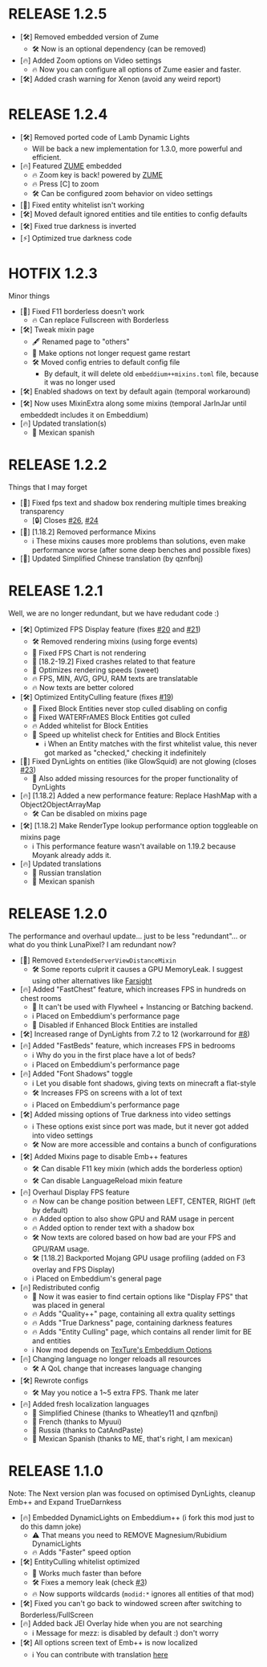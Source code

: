 # RELEASE 1.2.5
- [🛠️] Removed embedded version of Zume
  - 🛠️ Now is an optional dependency (can be removed)
- [🔥] Added Zoom options on Video settings
  - 🔥 Now you can configure all options of Zume easier and faster.
- [🛠️] Added crash warning for Xenon (avoid any weird report)

# RELEASE 1.2.4
- [🛠️] Removed ported code of Lamb Dynamic Lights
  - Will be back a new implementation for 1.3.0, more powerful and efficient.
- [🔥] Featured [ZUME](https://www.curseforge.com/minecraft/mc-mods/zume/files/5082090) embedded
  - 🔥 Zoom key is back! powered by [ZUME](https://www.curseforge.com/minecraft/mc-mods/zume/files/5082090)
  - 🔥 Press [C] to zoom
  - 🛠️ Can be configured zoom behavior on video settings
- [🐛] Fixed entity whitelist isn't working
- [🛠️] Moved default ignored entities and tile entities to config defaults
- [🛠️] Fixed true darkness is inverted
- [⚡] Optimized true darkness code

# HOTFIX 1.2.3
Minor things
- [🐛] Fixed F11 borderless doesn't work
  - 🔥 Can replace Fullscreen with Borderless
- [🛠️] Tweak mixin page
  - 🖋️ Renamed page to "others"
  - 👟 Make options not longer request game restart
  - 🛠️ Moved config entries to default config file
    - By default, it will delete old ``embeddium++mixins.toml`` file, because it was no longer used
- [🛠️] Enabled shadows on text by default again (temporal workaround)
- [🛠️] Now uses MixinExtra along some mixins (temporal JarInJar until embeddedt includes it on Embeddium)
- [🔥] Updated translation(s)
  - 🌮 Mexican spanish

# RELEASE 1.2.2
Things that I may forget

- [🐛] Fixed fps text and shadow box rendering multiple times breaking transparency
  - [🔒] Closes [#26](https://github.com/SrRapero720/EmbeddiumPlus/issues/26), [#24](https://github.com/SrRapero720/EmbeddiumPlus/issues/24)
- [🐛] \[1.18.2\] Removed performance Mixins
  - ℹ️ These mixins causes more problems than solutions, even make performance worse (after some deep benches and possible fixes)
- [🍜] Updated Simplified Chinese translation (by qznfbnj)

# RELEASE 1.2.1
Well, we are no longer redundant, but we have redudant code :)

- [🛠️] Optimized FPS Display feature (fixes [#20](https://github.com/SrRapero720/EmbeddiumPlus/issues/20) and [#21](https://github.com/SrRapero720/EmbeddiumPlus/issues/21))
  - 🛠️ Removed rendering mixins (using forge events)
  - 🐛 Fixed FPS Chart is not rendering
  - 🐛 [18.2-19.2] Fixed crashes related to that feature 
  - 👟 Optimizes rendering speeds (sweet)
  - 🔥 FPS, MIN, AVG, GPU, RAM texts are translatable
  - 🔥 Now texts are better colored
- [🛠️] Optimized EntityCulling feature (fixes [#19](https://github.com/SrRapero720/EmbeddiumPlus/issues/19))
  - 🐛 Fixed Block Entities never stop culled disabling on config
  - 🐛 Fixed WATERFrAMES Block Entities got culled
  - 🔥 Added whitelist for Block Entities
  - 👟 Speed up whitelist check for Entities and Block Entities
    - ℹ️ When an Entity matches with the first whitelist value, this never got marked as "checked," checking it indefinitely
- [🐛] Fixed DynLights on entities (like GlowSquid) are not glowing (closes [#23](https://github.com/SrRapero720/EmbeddiumPlus/issues/23))
  - 🐛 Also added missing resources for the proper functionality of DynLights
- [🔥] \[1.18.2\] Added a new performance feature: Replace HashMap with a Object2ObjectArrayMap
  - 🛠️ Can be disabled on mixins page
- [🛠️] \[1.18.2\] Make RenderType lookup performance option toggleable on mixins page
  - ℹ️ This performance feature wasn't available on 1.19.2 because Moyank already adds it.
- [🔥] Updated translations
  - 🍾 Russian translation
  - 🌮 Mexican spanish

# RELEASE 1.2.0
The performance and overhaul update... just to be less "redundant"... or what do you think LunaPixel?
I am redundant now?

- [🐛] Removed ``ExtendedServerViewDistanceMixin``
  - 🛠️ Some reports culprit it causes a GPU MemoryLeak. I suggest using other alternatives like [Farsight](https://legacy.curseforge.com/minecraft/mc-mods/farsight)
- [🔥] Added "FastChest" feature, which increases FPS in hundreds on chest rooms
  - 🐛 It can't be used with Flywheel + Instancing or Batching backend.
  - ℹ️ Placed on Embeddium's performance page
  - 👟 Disabled if Enhanced Block Entities are installed
- [🛠️] Increased range of DynLights from 7.2 to 12 (workarround for [#8](https://github.com/SrRapero720/EmbeddiumPlus/issues/8))
- [🔥] Added "FastBeds" feature, which increases FPS in bedrooms
  - ℹ️ Why do you in the first place have a lot of beds?
  - ℹ️ Placed on Embeddium's performance page
- [🔥] Added "Font Shadows" toggle
  - ℹ️ Let you disable font shadows, giving texts on minecraft a flat-style
  - 🛠️ Increases FPS on screens with a lot of text
  - ℹ️ Placed on Embeddium's performance page
- [🛠️] Added missing options of True darkness into video settings
  - ℹ️ These options exist since port was made, but it never got added into video settings
  - 🛠️ Now are more accessible and contains a bunch of configurations
- [🛠️] Added Mixins page to disable Emb++ features
  - 🛠️ Can disable F11 key mixin (which adds the borderless option)
  - 🛠️ Can disable LanguageReload mixin feature
- [🔥] Overhaul Display FPS feature
  - 🔥 Now can be change position between LEFT, CENTER, RIGHT (left by default)
  - 🔥 Added option to also show GPU and RAM usage in percent
  - 🔥 Added option to render text with a shadow box
  - 🛠️ Now texts are colored based on how bad are your FPS and GPU/RAM usage.
  - 🛠️ [1.18.2] Backported Mojang GPU usage profiling (added on F3 overlay and FPS Display)
  - ℹ️ Placed on Embeddium's general page
- [🔥] Redistributed config
  - 👟 Now it was easier to find certain options like "Display FPS" that was placed in general
  - 🔥 Adds "Quality++" page, containing all extra quality settings
  - 🔥 Adds "True Darkness" page, containing darkness features
  - 🔥 Adds "Entity Culling" page, which contains all render limit for BE and entities
  - ℹ️ Now mod depends on [TexTure's Embeddium Options](https://www.curseforge.com/minecraft/mc-mods/textrues-embeddium-options)
- [🔥] Changing language no longer reloads all resources
  - 🛠️ A QoL change that increases language changing
- [🛠️] Rewrote configs
  - 🛠️ May you notice a 1~5 extra FPS. Thank me later
- [🔥] Added fresh localization languages
  - 🍜 Simplified Chinese (thanks to Wheatley11 and qznfbnj)
  - 🥐 French (thanks to Myuui)
  - 🍾 Russia (thanks to CatAndPaste)
  - 🌮 Mexican Spanish (thanks to ME, that's right, I am mexican)

# RELEASE 1.1.0
Note: The Next version plan was focused on optimised DynLights, cleanup Emb++ and Expand TrueDarnkess

- [🔥] Embedded DynamicLights on Embeddium++ (i fork this mod just to do this damn joke)
  - ⚠️ That means you need to REMOVE Magnesium/Rubidium DynamicLights
  - 🔥 Adds "Faster" speed option
- [🛠️] EntityCulling whitelist optimized
  - 👟 Works much faster than before
  - 🛠️ Fixes a memory leak (check [#3](https://github.com/SrRapero720/EmbeddiumPlus/issues/3))
  - 🔥 Now supports wildcards (``modid:*`` ignores all entities of that mod)
- [🛠️] Fixed you can't go back to windowed screen after switching to Borderless/FullScreen
- [🔥] Added back JEI Overlay hide when you are not searching
  - ℹ️ Message for mezz: is disabled by default :) don't worry
- [🛠️] All options screen text of Emb++ is now localized
  - ℹ️ You can contribute with translation [here](https://github.com/SrRapero720/EmbeddiumPlus/blob/1.20/src/main/resources/assets/embeddiumplus/lang/en_us.json)